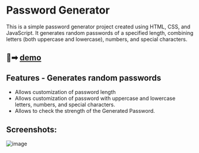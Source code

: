 # Password Generator  
This is a simple password generator project created using HTML, CSS, and JavaScript. It generates random passwords of a specified length, combining letters (both uppercase and lowercase), numbers, and special characters. 


## 🔗➡ [demo](https://rutiktorambe.github.io/Password-Generator)



## Features  - Generates random passwords 
- Allows customization of password length
- Allows customization of password with uppercase and lowercase letters, numbers, and special characters.
- Allows to check the strength of the Generated Password.

## Screenshots:
![image](https://github.com/Rutiktorambe/Password-Generator/assets/114429614/a2c6f0c5-125a-4735-8688-64bf2306dfc3)

